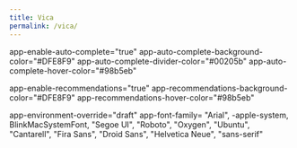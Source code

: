 ```yaml
---
title: Vica
permalink: /vica/
---
```


  <head>
    <meta charset="utf-8" />
    <meta name="theme-color" content="#000000" />
    <link
      href="https://webchat.vica.gov.sg/static/css/chat.css"
      rel="stylesheet"
    />
    <title>Ask Kopi Lim</title>
  </head>
 
  <body>

<div id="webchat" 
app-id="cpib-ask-cpib" 
app-icon="https://www.cpib.gov.sg/images/avatar.png"
app-name="Ask Kopi Lim" 
app-color="#00205b" 
app-base-font-size="16" 
app-auto-launch="false" 
app-bot-response-trigger-event="true" 

app-enable-auto-complete="true"
app-auto-complete-background-color="#DFE8F9"
app-auto-complete-divider-color="#00205b"
app-auto-complete-hover-color="#98b5eb"


app-enable-recommendations="true"
app-recommendations-background-color="#DFE8F9"
app-recommendations-hover-color="#98b5eb"


app-environment-override="draft"
app-font-family= "Arial", -apple-system, BlinkMacSystemFont, "Segoe UI", "Roboto", "Oxygen", "Ubuntu", "Cantarell", "Fira Sans", "Droid Sans", "Helvetica Neue", "sans-serif"
>
</div>

<script type="text/javascript" src="https://webchat.vica.gov.sg/static/js/chat.js">
</script>

  </body>


